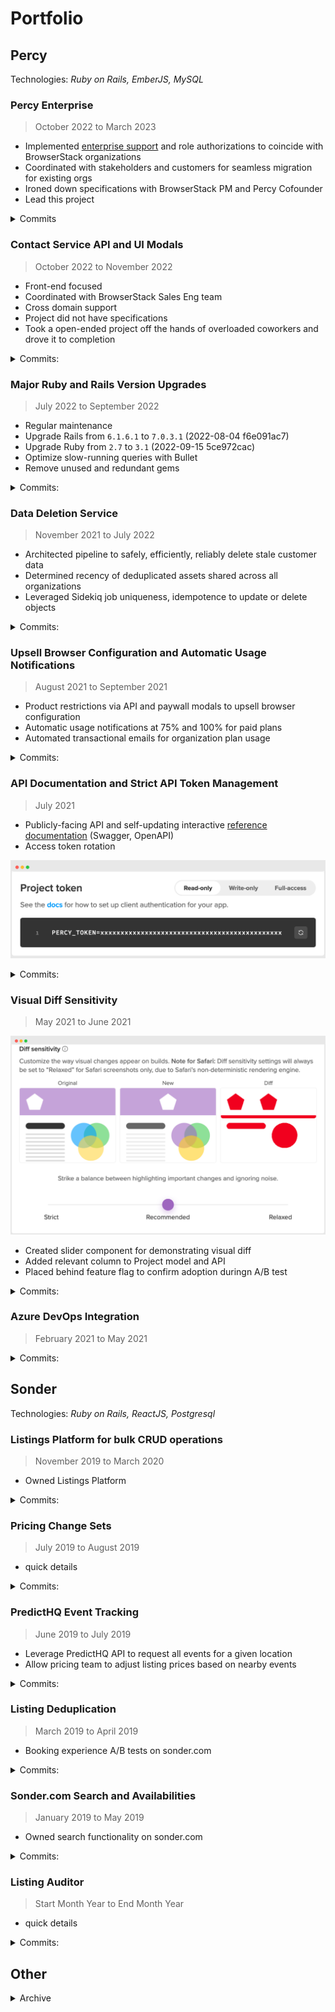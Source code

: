 # Portfolio

## Percy

Technologies: _Ruby on Rails, EmberJS, MySQL_

### Percy Enterprise

> October 2022 to March 2023

- Implemented [enterprise support](https://percy.io/enterprise) and role authorizations to coincide with BrowserStack organizations
- Coordinated with stakeholders and customers for seamless migration for existing orgs
- Ironed down specifications with BrowserStack PM and Percy Cofounder
- Lead this project

<details>
<summary>Commits</summary>

|     | Date       | Hash      | Message                                                                         |
| --- | ---------- | --------- | ------------------------------------------------------------------------------- |
| UI  | 2023-04-04 | 353495930 | Dashboard Redirect Preserves Current Team (#3464)                               |
| API | 2023-03-03 | 1c6641bf9 | Enable Teams for Newly-created Enterprise Organizations                         |
| API | 2023-03-02 | 456256b21 | Calculate Usage Stats by Enterprise Team                                        |
| UI  | 2023-03-02 | d8c790469 | Fix Teams Dropdown for all Dashboard Pages                                      |
| UI  | 2023-02-07 | 0119d3b6b | 10:38:44 -0700 Team Admins should only be Members of other teams/groups (#3337) |
| UI  | 2023-01-13 | 3151fb917 | Dropdown for `visibleOrganizationsInGroup`                                      |
| API | 2022-12-05 | e50c97455 | Implement and consume enterprise `TeamData`                                     |
| API | 2022-10-26 | 7704c4b99 | Migration: Add `enterprise_access` to organizations                             |

</details>

### Contact Service API and UI Modals

> October 2022 to November 2022

- Front-end focused
- Coordinated with BrowserStack Sales Eng team
- Cross domain support
- Project did not have specifications
- Took a open-ended project off the hands of overloaded coworkers and drove it to completion

<details>
<summary>Commits:</summary>

|     | Date       | Hash      | Message                                           |
| --- | ---------- | --------- | ------------------------------------------------- |
| UI  | 2022-11-17 | c610aae0d | Quick Contact Sales modal fixes (#3212)           |
| UI  | 2022-11-16 | 12928daaa | Contact Service Functionality (#3117)             |
| API | 2022-10-07 | 286db71b1 | Better Contact Service API Error Handling (#2853) |
| API | 2022-10-06 | 1935d9ee7 | Contact Service API (#2825)                       |

</details>

### Major Ruby and Rails Version Upgrades

> July 2022 to September 2022

- Regular maintenance
- Upgrade Rails from `6.1.6.1` to `7.0.3.1` (2022-08-04 f6e091ac7)
- Upgrade Ruby from `2.7` to `3.1` (2022-09-15 5ce972cac)
- Optimize slow-running queries with Bullet
- Remove unused and redundant gems

<details>
<summary>Commits:</summary>

|     | Date       | Hash      | Message                                                                  |
| --- | ---------- | --------- | ------------------------------------------------------------------------ |
| API | 2022-09-15 | 5ce972cac | Adopt Ruby 3.1 (#2809)                                                   |
| API | 2022-09-13 | b259326be | Update baseimage to Ruby 3 (#2781)                                       |
| API | 2022-09-12 | d5c66e5e1 | Preparation for Ruby 3 Upgrade (#2747)                                   |
| API | 2022-09-07 | 21f07a8d2 | Update `percy-style` to target Ruby 2.7 syntax (#2786)                   |
| API | 2022-08-26 | 979b7d288 | Update to new Ruby 3 compatible `percy-workloads` gem (#2779)            |
| API | 2022-08-10 | 6ac17fe22 | Serialize precision: nil for tables where datetime precision was not set |
| API | 2022-08-05 | 92980dbf2 | Rails `7.0.3.1` Upgrade (take two) (#2728)                               |
| API | 2022-08-04 | f6e091ac7 | Revert "Upgrade Rails from `6.1.6.1` to `7.0.3.1` (#2715)" (#2727)       |
| API | 2022-08-04 | f14135713 | Upgrade Rails from `6.1.6.1` to `7.0.3.1` (#2715)                        |
| API | 2022-08-02 | 71efc0b01 | Bullet Query Optimizations (#2720)                                       |
| API | 2022-08-02 | 1e033b50d | Add `Bullet.profile` to print_queries helper (#2721)                     |
| API | 2022-08-02 | 82f74377c | use RubyGems `subprocess` gem :gem: (#2722)                              |
| API | 2022-07-29 | 1ec872645 | Add `print_queries` to sql helper (#2711)                                |
| API | 2022-07-29 | 8374fa6fd | Remove unused `scientist` gem (#2714)                                    |
| API | 2022-07-28 | 9cf987e0d | Remove redundant `JSON::Api::Vanilla` gem (#2709)                        |
| API | 2022-07-28 | 688d1bc6c | Remove no longer used stripe gem (#2710)                                 |

</details>

### Data Deletion Service

> November 2021 to July 2022

- Architected pipeline to safely, efficiently, reliably delete stale customer data
- Determined recency of deduplicated assets shared across all organizations
- Leveraged Sidekiq job uniqueness, idempotence to update or delete objects

<details>
<summary>Commits:</summary>

|     | Date       | Hash      | Message                                                                   |
| --- | ---------- | --------- | ------------------------------------------------------------------------- |
| API | 2022-07-14 | ddbbab71d | Delete Associated Comment Threads and Comments (#2670)                    |
| API | 2022-07-13 | e4c1a46b5 | Delete associated Master Snapshot iff deleting latest Snapshot (#2669)    |
| API | 2022-07-12 | b5d007a53 | remove ManifestMigration rake task from cron (#2664)                      |
| API | 2022-07-01 | ecabc5725 | Add `lossy_image` deletion to DeleteImages step (#2648)                   |
| API | 2022-07-01 | 390b1ff25 | Add safeguard for `Google::Cloud::NotFound` error (#2647)                 |
| API | 2022-06-30 | 351933a7a | Remove Auth0 References (#2625)                                           |
| API | 2022-06-29 | 54cfd6b46 | Delete Images Step (#2612)                                                |
| API | 2022-06-16 | 2cb89929  | `resource.uploaded_at` should not affect GCS delete call (#2581)          |
| API | 2022-06-16 | 171ce18e3 | Delete SnapshotResources in bulk (#2582)                                  |
| API | 2022-06-16 | 455a0681b | DeletionService maybe_delete_resource! (#2565)                            |
| API | 2022-06-09 | 0fe5fa441 | fix `sha:` -> `filename:` kwarg in storage_data (#2570)                   |
| API | 2022-06-08 | a0c0c015d | Update percy-storage gem from 1.4.1 to 2.0.5 (#2567)                      |
| API | 2022-06-02 | 68388dc13 | update dev.rake (#2553)                                                   |
| API | 2022-06-02 | b45dc84f1 | Add sidekiq-deletion queue (#2554)                                        |
| API | 2022-05-10 | 99ec80c39 | delete update reused object job (#2488)                                   |
| API | 2022-03-17 | aa67ebd41 | Better Honeycomb Tracing for Object Ledger Service (#2371)                |
| API | 2022-03-12 | 14a3d9795 | Fix zscan return type for flush object ledger (#2359)                     |
| API | 2022-03-11 | 02eecac39 | Fix `OBJECT_TYPES` class variable reference (#2358)                       |
| API | 2022-03-11 | 0b74b6bdb | Decouple Image and Resource Updates + Batch Update Retries (#2337)        |
| API | 2022-03-08 | 9da156854 | Delete bulk segment update job (#2346)                                    |
| API | 2022-03-02 | e77470469 | [UpdateReusedObjects] More Logging and Re-enqueue on Success (#2332)      |
| API | 2022-03-02 | 54d823354 | Delay Cron Timings for Object Ledger Flush (#2323)                        |
| API | 2022-02-22 | 02c3298fb | Batch Object Ledger Flushes (#2294)                                       |
| API | 2022-02-03 | 9f06d8b65 | Object Ledger Service: more Honeycomb logging + update in batches (#2290) |
| API | 2022-01-31 | 3b67a8670 | Object Ledger: Rename Honeycomb Trace + Add `nil` compact (#2284)         |
| API | 2022-01-28 | dec79d941 | Backfill Reused Object Updates (#2215)                                    |
| API | 2022-01-21 | a9f2072d2 | Flush Object Ledger Updates (#2229)                                       |
| API | 2021-12-07 | f310ef40c | Object Ledger Service Touchpoints (#2211)                                 |
| API | 2021-11-10 | 50f870cd5 | Introduce Object Ledger Service (#2205)                                   |
| API | 2021-11-05 | 0c98249f5 | Add development redis instance for object ledger (#2204)                  |

</details>

### Upsell Browser Configuration and Automatic Usage Notifications

> August 2021 to September 2021

- Product restrictions via API and paywall modals to upsell browser configuration
- Automatic usage notifications at 75% and 100% for paid plans
- Automated transactional emails for organization plan usage

<details>
<summary>Commits:</summary>

|     | Date       | Hash      | Message                                                   |
| --- | ---------- | --------- | --------------------------------------------------------- |
| UI  | 2021-09-10 | 691a99d30 | Upsell Browser Configuration to New Orgs                  |
| UI  | 2021-08-16 | e1226f990 | Add note about automatically sending usage notifications  |
| API | 2021-09-10 | 2fec94e0a | Upsell Browser Configuration                              |
| API | 2021-08-24 | 0255ac546 | Bulk project browser creation/deletion as paid features   |
| API | 2021-08-16 | 03176c5e1 | Automatic usage notifications                             |
| API | 2021-08-04 | dc334358d | Endpoints for bulk ProjectBrowserTarget creation/deletion |

</details>

### API Documentation and Strict API Token Management

> July 2021

- Publicly-facing API and self-updating interactive [reference documentation](https://www.browserstack.com/docs/percy/api-reference/authentication) (Swagger, OpenAPI)
- Access token rotation

![Token rotation screenshot](./assets/access-token-rotation.png)

<details>
<summary>Commits:</summary>

|     | Date       | Hash      | Message                                              |
| --- | ---------- | --------- | ---------------------------------------------------- |
| API | 2021-07-22 | d055a301e | Migration for backfilling readonly tokens            |
| UI  | 2021-07-20 | e988a01fe | Expose ReadOnly token in UI                          |
| API | 2021-07-20 | bc8476b86 | API Documentation with rswag                         |
| API | 2021-07-06 | db600e01d | [Public API] Add Support for Project ReadOnly Tokens |

</details>

### Visual Diff Sensitivity

> May 2021 to June 2021

![Preview of visual diff sensitivity slider](./assets/diff-sensitivity-animation.png)

- Created slider component for demonstrating visual diff
- Added relevant column to Project model and API
- Placed behind feature flag to confirm adoption duringn A/B test

<details>
<summary>Commits:</summary>

|     | Date       | Hash      | Message                                                  |
| --- | ---------- | --------- | -------------------------------------------------------- |
| UI  | 2021-06-09 | 1a36792c8 | Remove Diff Sensitivity Feature Flag                     |
| UI  | 2021-06-04 | 3ab5f5278 | Visual Diff Sensitivity                                  |
| API | 2021-06-07 | 20c9e5500 | Do not update Diff Sensitivity if already a custom value |
| API | 2021-06-04 | aadccfe93 | Update Project Fuzz Factor with Diff Sensitivity         |

</details>

### Azure DevOps Integration

> February 2021 to May 2021

<details>
<summary>Commits:</summary>

|     | Date       | Hash      | Message                                                          |
| --- | ---------- | --------- | ---------------------------------------------------------------- |
| UI  | 2021-05-18 | ac529a6dc | Azure DevOps Launch                                              |
| API | 2021-04-27 | d505367ed | Better Handle Azure DevOps Errors (#1914)                        |
| API | 2021-03-31 | 034cb8ca5 | Add Pagination to Azure DevOps (#1902)                           |
| API | 2021-03-30 | b95b570c9 | Update Azure DevOps Pull Request Cassettes (#1900)               |
| API | 2021-03-30 | d465581d0 | Azure DevOps Commit Status Update Services (#1899)               |
| API | 2021-03-26 | 6929ab51c | Azure DevOps Pull Request Service (#1898)                        |
| API | 2021-03-25 | e91a26fd4 | update ADO cassettes to fix changed repo name (#1895)            |
| API | 2021-03-25 | 87005baf8 | Azure DevOps Repo Service (#1887)                                |
| API | 2021-03-19 | 84fbecf43 | Azure DevOps Service Setup (#1877)                               |
| UI  | 2021-03-10 | 361dbdf67 | Azure DevOps Integration                                         |
| API | 2021-02-18 | d17c1ea31 | db migration to add azure devops to version_control_integrations |

</details>

## Sonder

Technologies: _Ruby on Rails, ReactJS, Postgresql_

### Listings Platform for bulk CRUD operations

> November 2019 to March 2020

- Owned Listings Platform

<details>
<summary>Commits:</summary>

|     | Date                      | Hash     | Message                                                                |
| --- | ------------------------- | -------- | ---------------------------------------------------------------------- |
|     | 2020-03-20 19:21:17 -0700 | 034610a1 | reset min-los bound                                                    |
|     | 2020-03-20 17:19:20 -0700 | 5a890624 | [COVID19] Change min LOS to 30 (#1529)                                 |
|     | 2020-03-20 16:19:17 -0700 | 71a30269 | simplify logic and reduce hits to Flipper db (#1527)                   |
|     | 2020-03-20 15:56:41 -0700 | 2005c869 | [COVID19] Cap Homeaway Min LOS to 28 days max (#1525)                  |
|     | 2020-03-20 14:12:03 -0700 | da9bc751 | Time.today to Time.current (#1524)                                     |
|     | 2020-03-20 13:16:52 -0700 | 323f94d1 | [COVID19] Cap Airbnb minimum_stay_length to 28 days (#1522)            |
|     | 2020-03-18 11:08:47 -0700 | 0ed5b721 | Log Listable Upsert Errors (#1492)                                     |
|     | 2020-03-17 19:28:54 -0700 | 981239bb | [LP] Automatically create L1 listings when creating collection (#1486) |
|     | 2020-03-17 14:39:15 -0700 | b98058a3 | add channel booking id to COVID refund log (#1512)                     |
|     | 2020-03-17 13:33:37 -0700 | 45197954 | Add covid19 condition for processing airbnb cancellations (#1511)      |
|     | 2020-03-13 09:59:14 -0700 | 7d7acd8d | Add CUF Spaces to Listable (#1494)                                     |
|     | 2020-03-09 16:09:25 -0700 | 0f3aeffe | increase LOS Discount upper bound (#1482)                              |
|     | 2020-03-03 16:57:25 -0800 | fc3a6f31 | Add migration for new unit amenity fields on Listable (#1471)          |
|     | 2020-03-03 14:44:15 -0800 | 460362c3 | Migration to Add Building Fields to Listable (#1470)                   |
|     | 2020-02-27 17:27:49 -0800 | d61f9a97 | redirect requests to units to respective listable (#1459)              |
|     | 2020-02-27 14:02:29 -0800 | 71529b2f | [LP] Batch Update Homeaway Descriptions (#1456)                        |
|     | 2020-02-27 13:43:52 -0800 | 2760d5b2 | [LP] Show List on Homeaway Button (take-two) (#1450)                   |
|     | 2020-02-25 17:50:45 -0800 | 621ad935 | add internal/external listing links to listable view (#1448)           |
|     | 2020-02-25 17:39:41 -0800 | f6e69016 | Add availability serializer (#1449)                                    |
|     | 2020-02-25 14:23:18 -0800 | 34920efe | [LP] Beautify collection availabilities (#1444)                        |
|     | 2020-02-24 19:40:02 -0800 | 2ecd3f6c | [LP] Listable Details Page + Create Homeaway Listing (#1429)           |
|     | 2020-02-21 11:11:02 -0800 | 7dbb943f | Fix LP namespacing for Listings::Bookingcom (#1435)                    |
|     | 2020-02-21 10:32:59 -0800 | 082c4b0d | [LP] Delay synchronous upsert, enforce channel_name as job_id (#1434)  |
|     | 2020-02-21 06:40:47 -0800 | 17deb7a8 | Update yarn.lock file (#1431)                                          |
|     | 2020-02-20 18:06:15 -0800 | c9e02f81 | [LP] Realtime synchronous listing upserts (#1426)                      |
|     | 2020-02-19 12:33:38 -0800 | aad8fed7 | Decrease expedia listing audit batch size (#1422)                      |
|     | 2020-02-18 15:50:25 -0800 | 132c8e59 | [LP] Fix short description field (#1419)                               |
|     | 2020-02-11 16:00:46 -0800 | c7350598 | [LP] Allow search for early listed listables (#1408)                   |
|     | 2020-02-05 18:13:48 -0800 | 039aef7a | One Night Stay Applicable on Collection Details (#1396)                |
|     | 2020-01-31 15:59:11 -0800 | 3dc8d30b | fix collection status toggle (#1391)                                   |
|     | 2020-01-31 10:53:41 -0800 | 50a16ef7 | Fix Payload Button Double Render (#1388)                               |
|     | 2020-01-29 18:13:04 -0800 | 339e9591 | Primary Collection dropdown for New/Edit Listings (#1378)              |
|     | 2020-01-27 13:23:59 -0800 | 63444ec1 | Primary Collection Migration (#1375)                                   |
|     | 2020-01-23 17:57:45 -0800 | 7248577f | Delay LOS price factor job by 5 seconds (#1370)                        |
|     | 2020-01-23 17:53:59 -0800 | 738eeaf0 | [LP] Alert on Bad Collection Creation and Edit (#1372)                 |
|     | 2020-01-17 18:27:53 -0800 | cfbb7b92 | [LP] Display Modals on the Listings Platform (#1363)                   |
|     | 2020-01-10 18:49:40 -0800 | 89693084 | [LP] Expose Expedia property status check (#1351)                      |
|     | 2020-01-10 15:59:42 -0800 | 56781aa3 | [LP] Select Primary Listable for Collection (#1349)                    |
|     | 2020-01-08 15:25:39 -0800 | b90495ca | Allow selection of primary listable on a collection (#1345)            |
|     | 2020-01-07 15:08:48 -0800 | 14cf311d | [LP] Filter out inactive listings from listable search (#1336)         |
|     | 2020-01-06 17:15:49 -0800 | f28d902c | Fix Listable LOS discount job callback (#1337)                         |
|     | 2020-01-06 11:33:52 -0800 | 5fdac225 | Newly Created Listables Should Respect LOS City Discounts (#1270)      |
|     | 2019-12-20 16:04:32 -0800 | bedc6496 | Make property type editable for Expedia and Bookingcom (#1331)         |
|     | 2019-11-27 12:46:48 -0800 | 4792652a | [LP] Publish listing to CUF (#1290)                                    |
|     | 2019-11-26 14:05:28 -0800 | e8d0381b | Present Unique Listing and Collection Photos (#1287)                   |
|     | 2019-11-26 14:05:13 -0800 | b6db730c | Only relist Homeaway listings on another account (#1285)               |
|     | 2019-11-14 16:01:57 -0700 | 1ea1eea4 | Relist Homeaway/VRBO Listings (#1230)                                  |

Supporting commits in monolith repo

|     | Date                      | Hash       | Message                                                               |
| --- | ------------------------- | ---------- | --------------------------------------------------------------------- |
|     | 2020-03-12 15:55:24 -0700 | 10d1318549 | good suggestions, hound! 👍🏾                                           |
|     | 2020-03-12 15:48:27 -0700 | ddc5064073 | include new building change for restaurant_in_building                |
|     | 2020-03-12 15:47:53 -0700 | 27ada3a99e | upsert Cuf::Space fields                                              |
|     | 2020-03-06 17:27:10 -0800 | 159ca7fcc2 | add strangely named room_id and rate_id                               |
|     | 2020-03-06 14:21:51 -0800 | e30f2ec049 | only return first booking result for external id                      |
|     | 2020-03-06 14:02:12 -0800 | 85b48b4de3 | return actual HTML objects                                            |
|     | 2020-03-06 12:48:00 -0800 | 2b15e8a36b | use inquiry decorator                                                 |
|     | 2020-03-06 11:40:46 -0800 | 381d86412c | display OTA info on Inquiry view in the BEN                           |
|     | 2020-03-05 20:22:42 -0800 | 2ab296d5d1 | button resurfaced in the merge. removing again                        |
|     | 2020-03-04 14:31:11 -0800 | c7fd4ac40c | only show buttons if have distribution role                           |
|     | 2020-03-03 15:31:37 -0800 | 25604cb666 | upsert new building amenities                                         |
|     | 2020-03-03 12:56:12 -0800 | 70886e474d | rename field to match building attribute                              |
|     | 2020-03-02 16:21:06 -0800 | 4f30237482 | reduncancy department of redundancy                                   |
|     | 2020-03-02 14:04:18 -0800 | 277849e134 | missing field from another PR (#9747)                                 |
|     | 2020-03-02 13:26:55 -0800 | a92f1d39dc | better separation of fields                                           |
|     | 2020-03-02 13:23:21 -0800 | cdc933f0ee | add building and hotel fields to listable upsert                      |
|     | 2020-02-27 17:33:57 -0800 | 8fa4bab492 | change OTA link, remove deprecation warning                           |
|     | 2020-02-25 10:42:25 -0800 | e4181c6d2b | Revise CUF link deprecation message                                   |
|     | 2020-02-25 10:41:47 -0800 | d3c9d5206d | change Validate button to GET rather than POST to match OTA links     |
|     | 2020-02-24 19:49:54 -0800 | 1ef7bee745 | 🐕                                                                    |
|     | 2020-02-24 19:44:24 -0800 | 2a4f91fde8 | add View OTA Links button/link                                        |
|     | 2020-02-24 19:43:51 -0800 | 7277c47e69 | deprecate CUF OTA channel links                                       |
|     | 2020-02-20 16:00:56 -0800 | 455137b6d2 | actually remove the button                                            |
|     | 2020-02-20 14:33:09 -0800 | 7476f469e5 | remove List on Homeaway button from CUF                               |
|     | 2020-02-03 08:22:57 -0800 | 9465270dcb | [CUF] Remove OTA channel buttons (#9598)                              |
|     | 2020-01-16 16:12:31 -0800 | be64dd9386 | Stop Erroneous Unit Upserts (#9452)                                   |
|     | 2020-01-06 11:53:02 -0800 | fc55464c7c | Make listable upsert synchronous in the CUF and display error (#9291) |
|     | 2019-12-20 15:32:29 -0800 | 31d74bed3c | allow upsert empty array of channels (#9264)                          |
|     | 2019-12-19 17:07:02 -0800 | d019a52756 | Validate Units before upserting to Listings (#8864)                   |
|     | 2019-11-25 17:35:50 -0700 | 80565b9b3f | Add CUF validations for LTR and Min                                   |

</details>

### Pricing Change Sets

> July 2019 to August 2019

- quick details

<details>
<summary>Commits:</summary>

|       | Date                      | Hash       | Message                                                              |
| ----- | ------------------------- | ---------- | -------------------------------------------------------------------- |
|       | 2019-08-14 13:38:49 -0700 | d24085c    | Change Sets Revert Revert (#327)                                     |
|       | 2019-08-01 09:51:32 -0700 | a3f43a6    | Revert "Apply and Commit Change Sets to PriceCalendar (#265)" (#321) |
|       | 2019-07-31 19:27:52 -0700 | a88fe81    | attempt at sticky price editor (#319)                                |
| Rails | 2019-08-01 09:27:17 -0700 | 24fb98dd68 | Correct change set value field from int to decimal (#7372)           |
| Rails | 2019-07-31 18:38:14 -0700 | 6ef3914162 | Ensure Change Set prices abide by min and max price rules (#7281)    |
|       | 2019-07-31 19:11:28 -0700 | f1a5550    | Apply and Commit Change Sets to PriceCalendar (#265)                 |
|       | 2019-07-22 15:48:38 -0700 | 3157265    | fix off-by-one PriceCalendar blended row calculation (#317)          |
|       | 2019-07-10 17:06:03 -0700 | 740a9c2    | column OccupancyRate respects day of week filter (#296)              |
|       | 2019-06-28 16:24:44 -0700 | 8af9312    | Events Feed for Compression Nights (#293)                            |
|       | 2019-06-20 11:49:37 -0700 | 57a5ace    | add RMP_USERNAME and RMP_PASSWORD to app.json (#270)                 |
|       | 2019-06-17 15:14:19 -0700 | 1808bcf    | Decouple UnitDatePricing from PriceCalendar (#262)                   |
|       | 2019-05-30 12:25:17 -0700 | 349a0cf    | Visually distinguish weekends and employee bookings (#255)           |
|       | 2019-05-29 17:30:04 -0700 | c92aa31    | Break Out Dashboard Components into respective Cards (#243)          |
|       | 2019-05-24 19:47:44 -0700 | cc1d89b    | Add day of week filter for PriceCalendar (#235)                      |

</details>

### PredictHQ Event Tracking

> June 2019 to July 2019

- Leverage PredictHQ API to request all events for a given location
- Allow pricing team to adjust listing prices based on nearby events

<details>
<summary>Commits:</summary>

|     | Date                      | Hash    | Message                                       |
| --- | ------------------------- | ------- | --------------------------------------------- |
|     | 2019-07-19 19:26:28 -0700 | b86b55c | Request all PredictHQ API page results (#310) |
|     | 2019-07-02 15:52:10 -0700 | 5f33700 | add PREDICT_HQ_SECRET to app.json (#298)      |

</details>

### Listing Deduplication

> March 2019 to April 2019

- Booking experience A/B tests on sonder.com

<details>
<summary>Commits:</summary>

|     | Date                      | Hash       | Message                                                                                          |
| --- | ------------------------- | ---------- | ------------------------------------------------------------------------------------------------ |
|     | 2019-04-12 09:40:29 -0700 | 6c91dc0e2e | fix dedupe regular expression matching on hyphens in ad_name adjective (#6468)                   |
|     | 2019-04-05 13:06:50 -0700 | 4849ad3561 | more robust regex logic for hiding ad_name extensions (#6445)                                    |
|     | 2019-04-05 09:09:40 -0700 | f97ede912e | fix hyphenation on search results (#6443)                                                        |
|     | 2019-04-04 17:22:36 -0700 | 4099315dd4 | fix ad names with hyphens in dedupe test (#6442)                                                 |
|     | 2019-04-03 15:01:37 -0700 | 132b757338 | launch Denver on sonder.com 🌇 (#6428)                                                           |
|     | 2019-04-03 12:24:48 -0700 | 70271e4c3f | [sondercom] dedupe listings by showing only one of any available listings per collection (#6290) |

</details>

### Sonder.com Search and Availabilities

> January 2019 to May 2019

- Owned search functionality on sonder.com

<details>
<summary>Commits:</summary>

|     | Date                      | Hash       | Message                                                                                        |
| --- | ------------------------- | ---------- | ---------------------------------------------------------------------------------------------- |
|     | 2019-05-09 10:46:50 -0700 | 0e0341110d | redirect to not_found when user tries to view an invalid unit_id (#6661)                       |
|     | 2019-05-01 16:34:57 -0700 | e2de94f9cd | fix max-width of booking bar elements for search page on iPad (#6649)                          |
|     | 2019-05-01 15:07:04 -0700 | 3ddae94bfd | [sondercom] change session cookie expiry to 14 days (#6642)                                    |
|     | 2019-04-30 14:09:11 -0700 | 8db9d6f31b | Fix inconsistent specs from A/B tests (#6638)                                                  |
|     | 2019-04-29 12:02:56 -0700 | c83317448c | [sondercom] Persistent Booking Bar A/B Test (#6583)                                            |
|     | 2019-04-18 14:46:23 -0700 | 21aaab0783 | [sondercom] Prevent Viewing Past Availabilites (#6531)                                         |
|     | 2019-04-15 17:23:57 -0700 | e5e908b404 | fix booking confirmation partial (#6508)                                                       |
|     | 2019-04-15 11:17:33 -0700 | 9e3a01d793 | prevent allowing booking confirmation email if booking not chargable (#6500)                   |
|     | 2019-04-12 17:14:01 -0700 | 3fb8a0107a | limit availabilities on unit listing view to 18 months (#6493)                                 |
|     | 2019-03-28 08:03:45 -0700 | d583b70343 | Fix issue where payments are rejected past 6pm for same-day bookings (#6363)                   |
|     | 2019-03-07 11:59:43 -0800 | 47c8b5fdc6 | [sondercom] Prevent booking in the past + useful inquiry failure message (#6221)               |
|     | 2019-03-06 19:42:36 -0800 | d4c497ca54 | fix clockwork skipping OTA::Availabilities::UpsertAllUnitsWorker job (#6222)                   |
|     | 2019-02-26 12:09:23 -0800 | 86e0727ff3 | replace booking with lease_inquiry for GTM event tracking (#6140)                              |
|     | 2019-02-25 19:30:40 -0800 | 3e5f6c183d | Added additional tracking data for GTM events (#6133)                                          |
|     | 2019-02-22 14:25:02 -0800 | 3d0f109c14 | Add Unique Neighborhood Content and Additional Parking Details (#6106)                         |
|     | 2019-02-20 11:14:29 -0800 | 3521db084b | Remove non-bookable units from search (#6087)                                                  |
|     | 2019-02-16 12:21:26 -0800 | 42027dce8d | remove employee from carousel (#6072)                                                          |
|     | 2019-02-13 12:08:24 -0800 | 9e7ca35c04 | Only enforce inquiry validation if booked through sonder.com (#6038)                           |
|     | 2019-02-11 14:13:54 -0800 | f6b30a769a | fix tests broken by enforcing unit night stay (#6014)                                          |
|     | 2019-02-11 11:54:34 -0700 | 3d79b5efad | Enforce Max Night Stay on Sonder.com (#5950)                                                   |
|     | 2019-02-08 14:53:02 -0800 | 103cf6bdc5 | add SonderEmployee to Guest Reason Stay on inquiry (#6002)                                     |
|     | 2019-02-06 15:25:13 -0800 | 864bb18008 | [GTM][GA][SEO] Add additional tracking parameters to booking confirmation and searches (#5985) |
|     | 2019-02-06 13:46:32 -0800 | a3f5daae55 | add clause to sonder terms of service for background checks (#5988)                            |
|     | 2019-01-25 13:04:22 -0800 | 72c0780bdb | Hide units not yet bookable from search results (#5809)                                        |
|     | 2019-01-22 17:05:15 -0800 | 39335f0446 | lower floor on nightly rates in Rome to increase demand (#5906)                                |
|     | 2019-01-16 17:25:59 -0800 | de26153bce | Remove stay_type from city links on homepage (#5875)                                           |
|     | 2019-01-15 16:46:58 -0800 | 8932520514 | [sondercom] Support Max Night on Sonder.com (#5848)                                            |
|     | 2019-01-08 17:19:38 -0800 | 0439bdf499 | Adjust NYC price discount to 0% weekly and 10% monthly (#5815)                                 |
|     | 2019-01-07 12:44:12 -0800 | 99424516af | Add upsert listing button to CUF (#5681)                                                       |

</details>

### Listing Auditor

> Start Month Year to End Month Year

- quick details

<details>
<summary>Commits:</summary>

|     | Date                      | Hash     | Message                                                                         |
| --- | ------------------------- | -------- | ------------------------------------------------------------------------------- |
|     | 2019-11-08 14:48:11 -0700 | 6b2d3653 | [LP][Auditor] Expose Auditor Results on LP (#1243)                              |
|     | 2019-11-07 18:11:19 -0700 | fbd7edbf | [LP][Auditor] Auditor Report Generation and Upload to S3 (#1241)                |
|     | 2019-10-28 14:11:37 -0700 | c6c18ec5 | generate audit report and upload to S3                                          |
|     | 2019-10-22 13:50:40 -0700 | 957743b4 | quick fixes to isolated LP issues (#1219)                                       |
|     | 2019-10-21 17:54:29 -0700 | 96a957d3 | Fix nil pointer for collection view in LP (#1217)                               |
|     | 2019-10-21 16:15:18 -0700 | 85f2cbc0 | LP Enhancements (Balcony/Terrace in Expedia Collection Names) (#1214)           |
|     | 2019-10-21 16:08:37 -0700 | 987d2d8a | Upsert airbnb listings for city on LOS discount update (#1194)                  |
|     | 2019-10-09 14:24:31 -0700 | 296d4038 | [LP] Listing Platform UI Enhancements (#1174)                                   |
|     | 2019-10-06 14:05:55 -0700 | 84a2fdc4 | [Auditor] Audit Airbnb Collections (RoomTypes) (#1165)                          |
|     | 2019-10-04 18:49:53 -0700 | b6395b32 | Add table of city discounts to LOS tool (#1170)                                 |
|     | 2019-10-04 16:16:30 -0700 | cb85e352 | [Auditor] Scale back listing auditor threads, fix AuditorRun.create! (#1164)    |
|     | 2019-10-03 01:01:35 -0700 | 97589e7b | [Auditor] Filter out RoomTypes and RatePlans for deactivated listings (#1155)   |
|     | 2019-09-30 23:55:37 -0700 | b759f5fb | [Auditor] Concurrently Audit RoomTypes and Rate Plans (#1119)                   |
|     | 2019-09-28 18:09:22 -0700 | b526c596 | LOS support for various city names (#1138)                                      |
|     | 2019-09-27 18:41:11 -0700 | 11e01622 | Undo city name normalization in LOS discount tool (#1137)                       |
|     | 2019-09-27 16:10:14 -0700 | c382dec1 | Frontend for OTA LOS discount (#1130)                                           |
|     | 2019-09-11 16:21:57 -0700 | 2c7a0c20 | [Auditor] Bookingcom Live Status Auditor (#1088)                                |
|     | 2019-09-10 12:10:35 -0700 | c65a1dd4 | [Auditor] Add Expedia Live Status and datadog stats to listing auditor (#1066)  |
|     | 2019-09-07 16:10:59 -0700 | f716d338 | Remove foreign key to listings on listing audit flag, make non-nullable (#1073) |
|     | 2019-09-06 17:38:29 -0700 | 2cb07d92 | hotfix for pre-existing foreign key (#1072)                                     |
|     | 2019-09-05 15:51:00 -0700 | 13339f99 | Listing Auditor Refresh (#1058)                                                 |

</details>

## Other

<details>
<summary>Archive</summary>

### LendUp

- Account Management Service
  - Clock Service
  - Interest Policy
- Loan Origination Workflow

### HotPads

- Reputation Service

### SPARTA

- VM Imaging System Automation
</details>
